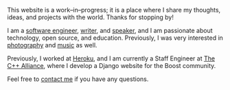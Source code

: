 This website is a work–in–progress; it is a place where I share my thoughts, ideas, and projects with the world. Thanks for stopping by!

I am a [software engineer](/software), [writer](/essays), and [speaker](/talks), and I am passionate about technology, open source, and education. Previously, I was very interested in [photography](/photos) and [music](/music) as well.

Previously, I worked at [Heroku](https://www.heroku.com/), and I am currently a Staff Engineer at [The C++ Alliance](https://cppalliance.org/), where I develop a Django website for the Boost community.

Feel free to [contact me](/contact) if you have any questions.
